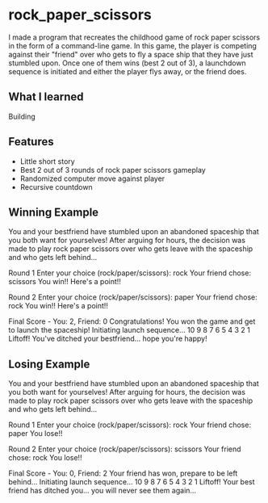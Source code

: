 # rock_paper_scissors
I made a program that recreates the childhood game of rock paper scissors in the form of a command-line game. In this game, the player is competing against their "friend" over who gets to fly a space ship that they have just stumbled upon. Once one of them wins (best 2 out of 3), a launchdown sequence is initiated and either the player flys away, or the friend does. 

## What I learned 
Building

## Features
- Little short story
- Best 2 out of 3 rounds of rock paper scissors gameplay
- Randomized computer move against player
- Recursive countdown 

## Winning Example
You and your bestfriend have stumbled upon an abandoned spaceship that you both want for yourselves! 
After arguing for hours, the decision was made to play rock paper scissors over who gets leave with 
the spaceship and who gets left behind...

Round 1
Enter your choice (rock/paper/scissors): rock
Your friend chose: scissors
You win!! Here's a point!!

Round 2
Enter your choice (rock/paper/scissors): paper
Your friend chose: rock
You win!! Here's a point!!

Final Score - You: 2, Friend: 0
Congratulations! You won the game and get to launch the spaceship!
Initiating launch sequence...
10
9
8
7
6
5
4
3
2
1
Liftoff!
You've ditched your bestfriend... hope you're happy!

## Losing Example
You and your bestfriend have stumbled upon an abandoned spaceship that you both want for yourselves! 
After arguing for hours, the decision was made to play rock paper scissors over who gets leave with 
the spaceship and who gets left behind...

Round 1
Enter your choice (rock/paper/scissors): rock
Your friend chose: paper
You lose!!

Round 2
Enter your choice (rock/paper/scissors): scissors
Your friend chose: rock
You lose!!

Final Score - You: 0, Friend: 2
Your friend has won, prepare to be left behind...
Initiating launch sequence...
10
9
8
7
6
5
4
3
2
1
Liftoff!
Your best friend has ditched you... you will never see them again...
